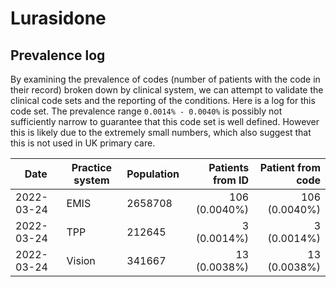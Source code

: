 # Lurasidone

## Prevalence log

By examining the prevalence of codes (number of patients with the code in their record) broken down by clinical system, we can attempt to validate the clinical code sets and the reporting of the conditions. Here is a log for this code set. The prevalence range `0.0014% - 0.0040%` is possibly not sufficiently narrow to guarantee that this code set is well defined. However this is likely due to the extremely small numbers, which also suggest that this is not used in UK primary care.

| Date       | Practice system | Population | Patients from ID | Patient from code |
| ---------- | --------------- | ---------- | ---------------: | ----------------: |
| 2022-03-24 | EMIS            | 2658708    |    106 (0.0040%) |     106 (0.0040%) |
| 2022-03-24 | TPP             | 212645     |      3 (0.0014%) |       3 (0.0014%) |
| 2022-03-24 | Vision          | 341667     |     13 (0.0038%) |      13 (0.0038%) |
